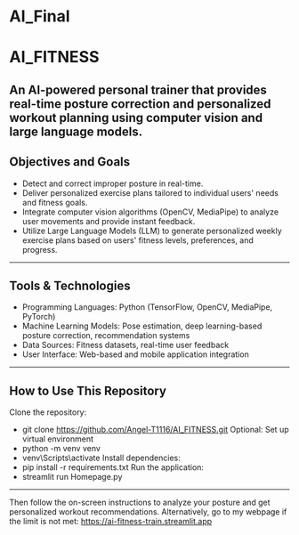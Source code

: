 ﻿# AI_Final
# AI_FITNESS
An AI-powered personal trainer that provides real-time posture correction and personalized workout planning using computer vision and large language models.
---
## Objectives and Goals
 - Detect and correct improper posture in real-time.
 - Deliver personalized exercise plans tailored to individual users' needs and fitness goals.
 - Integrate computer vision algorithms (OpenCV, MediaPipe) to analyze user movements and provide instant feedback.
 - Utilize Large Language Models (LLM) to generate personalized weekly exercise plans based on users' fitness levels, preferences, and progress.
---
## Tools & Technologies
 - Programming Languages: Python (TensorFlow, OpenCV, MediaPipe, PyTorch)
 - Machine Learning Models: Pose estimation, deep learning-based posture correction, recommendation systems
 - Data Sources: Fitness datasets, real-time user feedback
 - User Interface: Web-based and mobile application integration
---
## How to Use This Repository
Clone the repository:
 - git clone https://github.com/Angel-T1116/AI_FITNESS.git
Optional: Set up virtual environment
 - python -m venv venv
 - venv\Scripts\activate
Install dependencies:
 - pip install -r requirements.txt
Run the application:
 - streamlit run Homepage.py
---
Then follow the on-screen instructions to analyze your posture and get personalized workout recommendations.
Alternatively, go to my webpage if the limit is not met: https://ai-fitness-train.streamlit.app
